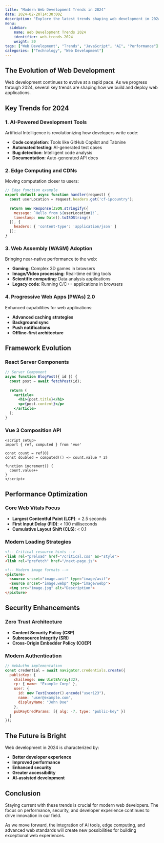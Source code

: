 ```yaml
---
title: "Modern Web Development Trends in 2024"
date: 2024-02-20T14:30:00Z
description: "Explore the latest trends shaping web development in 2024, from AI integration to performance optimization"
menu:
  sidebar:
    name: Web Development Trends 2024
    identifier: web-trends-2024
    weight: 20
tags: ["Web Development", "Trends", "JavaScript", "AI", "Performance"]
categories: ["Technology", "Web Development"]
---
```


## The Evolution of Web Development

Web development continues to evolve at a rapid pace. As we progress through 2024, several key trends are shaping how we build and deploy web applications.

## Key Trends for 2024

### 1. AI-Powered Development Tools

Artificial Intelligence is revolutionizing how developers write code:

- **Code completion**: Tools like GitHub Copilot and Tabnine
- **Automated testing**: AI-generated test cases
- **Bug detection**: Intelligent code analysis
- **Documentation**: Auto-generated API docs

### 2. Edge Computing and CDNs

Moving computation closer to users:

```javascript
// Edge function example
export default async function handler(request) {
  const userLocation = request.headers.get('cf-ipcountry');
  
  return new Response(JSON.stringify({
    message: `Hello from ${userLocation}!`,
    timestamp: new Date().toISOString()
  }), {
    headers: { 'content-type': 'application/json' }
  });
}
```

### 3. Web Assembly (WASM) Adoption

Bringing near-native performance to the web:

- **Gaming**: Complex 3D games in browsers
- **Image/Video processing**: Real-time editing tools
- **Scientific computing**: Data analysis applications
- **Legacy code**: Running C/C++ applications in browsers

### 4. Progressive Web Apps (PWAs) 2.0

Enhanced capabilities for web applications:

- **Advanced caching strategies**
- **Background sync**
- **Push notifications**
- **Offline-first architecture**

## Framework Evolution

### React Server Components

```jsx
// Server Component
async function BlogPost({ id }) {
  const post = await fetchPost(id);
  
  return (
    <article>
      <h1>{post.title}</h1>
      <p>{post.content}</p>
    </article>
  );
}
```

### Vue 3 Composition API

```vue
<script setup>
import { ref, computed } from 'vue'

const count = ref(0)
const doubled = computed(() => count.value * 2)

function increment() {
  count.value++
}
</script>
```

## Performance Optimization

### Core Web Vitals Focus

- **Largest Contentful Paint (LCP)**: < 2.5 seconds
- **First Input Delay (FID)**: < 100 milliseconds
- **Cumulative Layout Shift (CLS)**: < 0.1

### Modern Loading Strategies

```html
<!-- Critical resource hints -->
<link rel="preload" href="/critical.css" as="style">
<link rel="prefetch" href="/next-page.js">

<!-- Modern image formats -->
<picture>
  <source srcset="image.avif" type="image/avif">
  <source srcset="image.webp" type="image/webp">
  <img src="image.jpg" alt="Description">
</picture>
```

## Security Enhancements

### Zero Trust Architecture

- **Content Security Policy (CSP)**
- **Subresource Integrity (SRI)**
- **Cross-Origin Embedder Policy (COEP)**

### Modern Authentication

```javascript
// WebAuthn implementation
const credential = await navigator.credentials.create({
  publicKey: {
    challenge: new Uint8Array(32),
    rp: { name: "Example Corp" },
    user: {
      id: new TextEncoder().encode("user123"),
      name: "user@example.com",
      displayName: "John Doe"
    },
    pubKeyCredParams: [{ alg: -7, type: "public-key" }]
  }
});
```

## The Future is Bright

Web development in 2024 is characterized by:

- **Better developer experience**
- **Improved performance**
- **Enhanced security**
- **Greater accessibility**
- **AI-assisted development**

## Conclusion

Staying current with these trends is crucial for modern web developers. The focus on performance, security, and developer experience continues to drive innovation in our field.

As we move forward, the integration of AI tools, edge computing, and advanced web standards will create new possibilities for building exceptional web experiences.